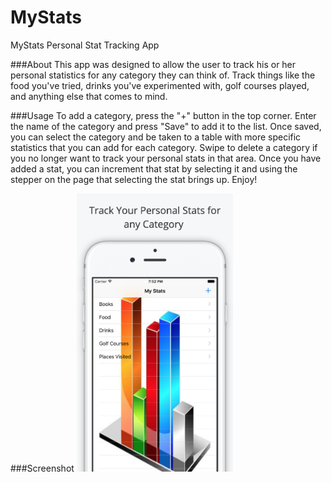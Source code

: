 # MyStats
MyStats Personal Stat Tracking App

###About
This app was designed to allow the user to track his or her personal statistics for any category they can think of. Track things
like the food you've tried, drinks you've experimented with, golf courses played, and anything else that comes to mind.

###Usage
To add a category, press the "+" button in the top corner. Enter the name of the category and press "Save" to add it to the list. 
Once saved, you can select the category and be taken to a table with more specific statistics that you can add for each category. 
Swipe to delete a category if you no longer want to track your personal stats in that area. Once you have added a stat, you can
increment that stat by selecting it and using the stepper on the page that selecting the stat brings up. Enjoy!

###Screenshot
<img src="https://github.com/millz60/MyStats/blob/master/MyStatsScreenshot.jpeg?raw=true" width="250">
